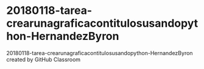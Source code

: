 # 20180118-tarea-crearunagraficacontitulosusandopython-HernandezByron
20180118-tarea-crearunagraficacontitulosusandopython-HernandezByron created by GitHub Classroom
